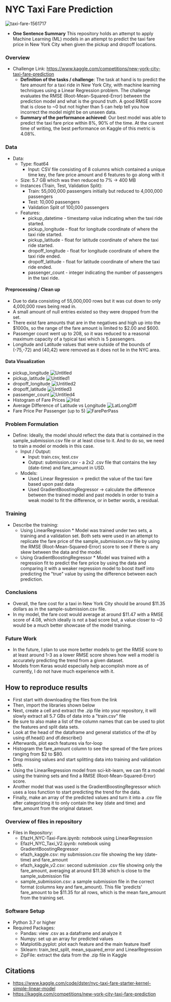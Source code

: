 # NYC Taxi Fare Prediction
![taxi-fare-1561717](https://user-images.githubusercontent.com/94269160/235989642-d8654982-b3ea-4df2-ba8f-786d8b1e1415.jpg)

* **One Sentence Summary** This repository holds an attempt to apply Machine Learning (ML) models in an attempt to predict the taxi fare price in New York City when given the pickup and dropoff locations.

### Overview
* Challenge Link: https://www.kaggle.com/competitions/new-york-city-taxi-fare-prediction
  * **Definition of the tasks / challenge**:  The task at hand is to predict the fare amount for a taxi ride in New York City, with machine learning techniques using a Linear Regression problem. The challenge evaluates the RMSE (Root-Mean-Squared-Error) between the prediction model and what is the ground truth. A good RMSE score that is close to ~0 but not higher than 5 can help tell you how incorrect the model might be on unseen data.
  * **Summary of the performance achieved**: Our best model was able to predict the taxi fare price within 8%, 90% of the time. At the current time of writing, the best performance on Kaggle of this metric is 4.08%. 

### Data
* Data:
  * Type: float64
    * Input: CSV file consisting of 8 columns which contained a unique time key, the fare price amount and 6 features to go along with it
  * Size: 5.7 GB which was then reduced to 7% -> 400 MB
  * Instances (Train, Test, Validation Split):
    *  Train: 55,000,000 passengers initially but reduced to 4,000,000 passengers
    *  Test: 10,000 passengers
    *  Validation Split of 100,000 passengers
  * Features:
    * pickup_datetime - timestamp value indicating when the taxi ride started.
    * pickup_longitude - float for longitude coordinate of where the taxi ride started.
    * pickup_latitude - float for latitude coordinate of where the taxi ride started.
    * dropoff_longitude - float for longitude coordinate of where the taxi ride ended.
    * dropoff_latitude - float for latitude coordinate of where the taxi ride ended.
    * passenger_count - integer indicating the number of passengers in the taxi ride.

#### Preprocessing / Clean up

* Due to data consisting of 55,000,000 rows but it was cut down to only 4,000,000 rows being read in.
* A small amount of null entries existed so they were dropped from the set.
* There exist fare amounts that are in the negatives and high up into the $1000s, so the range of the fare amount is limited to $2.00 and $600.
* Passenger count went up to 208, so it was reduced to a reasonal maximum capacity of a typical taxi which is 5 passengers.
* Longitude and Latitude values that were outside of the bounds of (-75,-72) and (40,42) were removed as it does not lie in the NYC area.

#### Data Visualization
* pickup_longitude
![Untitled](https://user-images.githubusercontent.com/94269160/235988450-d1e8186f-2d3b-4fd3-abc0-8108bdd3ac9c.png)
* pickup_latitude
![Untitled1](https://user-images.githubusercontent.com/94269160/235988448-469338ca-a7f9-40d4-9850-630a4d815098.png)
* dropoff_longitude
![Untitled2](https://user-images.githubusercontent.com/94269160/235988446-60ad987e-b316-4d56-b639-86d2bfda0cc0.png)
* dropoff_latitude
![Untitled3](https://user-images.githubusercontent.com/94269160/235988442-98595c3f-53b1-404c-a19e-cbd515e11528.png)
* passenger_count
![Untitled4](https://user-images.githubusercontent.com/94269160/235988434-77ad5ad9-6070-4b59-9fed-0dad2533613a.png)
* Histogram of Fare Prices
![Hist](https://user-images.githubusercontent.com/94269160/235988458-2e681445-20ae-4c5a-8a99-383dfbf2cdf0.png)
* Average Difference of Latitude vs Longitude
![LatLongDiff](https://user-images.githubusercontent.com/94269160/235988456-870ad70b-35c2-498c-97f9-ef714ee4c988.png)
* Fare Price Per Passenger (up to 5)
![FarePerPass](https://user-images.githubusercontent.com/94269160/235988453-efc9e963-9f41-488a-a12e-4966133c14b9.png)

### Problem Formulation
* Define: Ideally, the model should reflect the data that is contained in the sample_submission.csv file or at least close to it. And to do so, we need to train a model or models in this case.
  * Input / Output: 
      * Input: train.csv, test.csv
      * Output: submission.csv - a 2x2 .csv file that contains the key (date-time) and fare_amount in USD.
  * Models:
    * Used Linear Regression -> predict the value of the taxi fare based upon past data
    * Used GradientBoostingRegressor -> calculate the difference between the trained model and past models in order to train a weak model to fit the difference, or in better words, a residual.

### Training
* Describe the training:
  * Using LinearRegression
        * Model was trained under two sets, a training and a validation set. Both sets were used in an attempt to replicate the fare price of the sample_submission.csv file by using the RMSE (Root-Mean-Squared-Error) score to see if there is any skew between the data and the model.
  * Using GradientBoostingRegressor
        * Model was trained with a regression fit to predict the fare price by using the data and comparing it with a weaker regression model to boost itself into predicting the "true" value by using the difference between each prediction.

### Conclusions
* Overall, the fare cost for a taxi in New York City should be around $11.35 dollars as in the sample-submission.csv file.
* In my model, the fare cost would average at around $11.47 with a RMSE score of 4.08, which ideally is not a bad score but, a value closer to ~0 would be a much better showcase of the model training.

### Future Work
* In the future, I plan to use more better models to get the RMSE score to at least around 1-3 as a lower RMSE score shows how well a model is accurately predicting the trend from a given dataset.
* Models from Keras would especially help accomplish more as of currently, I do not have much experience with it.

## How to reproduce results
* First start with downloading the files from the link
* Then, import the libraries shown below
* Next, create a cell and extract the .zip file into your repository, it will slowly extract all 5.7 GBs of data into a "train.csv" file
* Be sure to also make a list of the column names that can be used to plot the features and split data sets.
* Look at the head of the dataframe and general statistics of the df by using df.head() and df.describe()
* Afterwards, plot each features via for-loop
* Histogram the fare_amount column to see the spread of the fare prices ranging from $2 to $80.
* Drop missing values and start splitting data into training and validation sets.
* Using the LinearRegression model from sci-kit-learn, we can fit a model using the training sets and find a RMSE (Root-Mean-Squared-Error) score.
* Another model that was used is the GradientBoostingRegressor which uses a loss function to start predicting the trend for the data.
* Finally, make an array of the predicted values and turn it into a .csv file after categorizing it to only contain the key (date and time) and fare_amount from the original dataset.

### Overview of files in repository
* Files in Repository:
  *  EfazH_NYC-Taxi-Fare.ipynb: notebook using LinearRegression
  *  EfazH_NYC_Taxi_V2.ipynb: notebook using GradientBoostingRegressor  
  *  efazh_kaggle.csv: my submission.csv file showing the key (date-time) and fare_amount  
  *  efazh_kaggle_v2.csv: second submission .csv file showing only the fare_amount, averaging at around $11.38 which is close to the sample_submission file
  * sample_submission.csv: a sample submission file in the correct format (columns key and fare_amount). This file 'predicts' fare_amount to be $11.35 for all rows, which is the mean fare_amount from the training set.
  
### Software Setup
* Python 3.7 or higher
* Required Packages:
  * Pandas: view .csv as a dataframe and analyze it
  * Numpy: set up an array for predicted values
  * Matplotlib.pyplot: plot each feature and the main feature itself
  * Sklearn: train_test_split, mean_squared_error and LinearRegression
  * ZipFile: extract the data from the .zip file in Kaggle

## Citations
* https://www.kaggle.com/code/dster/nyc-taxi-fare-starter-kernel-simple-linear-model
* https://kaggle.com/competitions/new-york-city-taxi-fare-prediction
